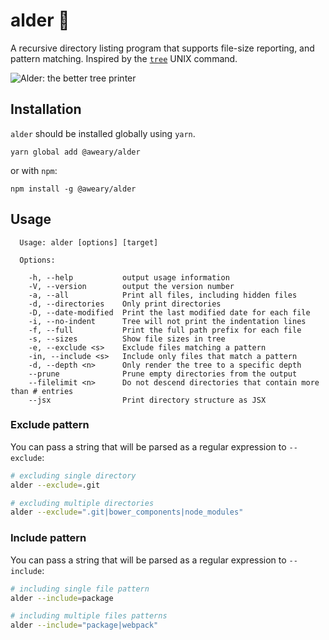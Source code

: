 # alder 🌳
 A recursive directory listing program that supports file-size reporting, and pattern matching. Inspired by the [`tree`](http://www.computerhope.com/unix/tree.htm)
UNIX command.

![Alder: the better tree printer](http://i.imgur.com/8qhaxvG.png)

## Installation
`alder` should be installed globally using `yarn`.
```
yarn global add @aweary/alder
```
or with `npm`:
```
npm install -g @aweary/alder
```

## Usage

```
  Usage: alder [options] [target]

  Options:

    -h, --help           output usage information
    -V, --version        output the version number
    -a, --all            Print all files, including hidden files
    -d, --directories    Only print directories
    -D, --date-modified  Print the last modified date for each file
    -i, --no-indent      Tree will not print the indentation lines
    -f, --full           Print the full path prefix for each file
    -s, --sizes          Show file sizes in tree
    -e, --exclude <s>    Exclude files matching a pattern
    -in, --include <s>   Include only files that match a pattern
    -d, --depth <n>      Only render the tree to a specific depth
    --prune              Prune empty directories from the output
    --filelimit <n>      Do not descend directories that contain more than # entries
    --jsx                Print directory structure as JSX
```

### Exclude pattern

You can pass a string that will be parsed as a regular expression to `--exclude`:

```sh
# excluding single directory
alder --exclude=.git

# excluding multiple directories
alder --exclude=".git|bower_components|node_modules"
```

### Include pattern

You can pass a string that will be parsed as a regular expression to `--include`:

```sh
# including single file pattern
alder --include=package

# including multiple files patterns
alder --include="package|webpack"
```
